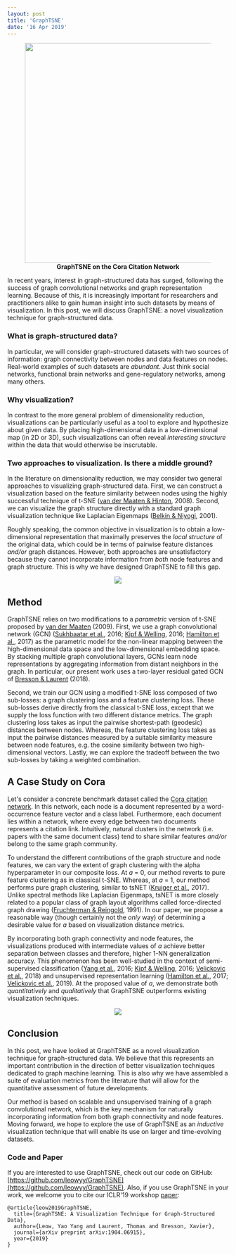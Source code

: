 ```yaml
---
layout: post
title: 'GraphTSNE'
date: '16 Apr 2019'
---
```

<figure>
	<center>
	    <img src="{{ site.baseurl }}/public/graphtsne/graphtsne.gif" width="500">
	    <figcaption><b>GraphTSNE on the Cora Citation Network</b></figcaption>
    </center>
</figure>

In recent years, interest in graph-structured data has surged, following the success of graph convolutional networks and graph representation learning. Because of this, it is increasingly important for researchers and practitioners alike to gain human insight into such datasets by means of visualization. In this post, we will discuss GraphTSNE: a novel visualization technique for graph-structured data. 

### What is graph-structured data?
In particular, we will consider graph-structured datasets with two sources of information: graph connectivity between nodes and data features on nodes. Real-world examples of such datasets are _abundant_. Just think social networks, functional brain networks and gene-regulatory networks, among many others. 

### Why visualization?
In contrast to the more general problem of dimensionality reduction, visualizations can be particularly useful as a tool to explore and hypothesize about given data. By placing high-dimensional data in a low-dimensional map (in 2D or 3D), such visualizations can often reveal _interesting structure_ within the data that would otherwise be inscrutable. 

### Two approaches to visualization. Is there a middle ground?
In the literature on dimensionality reduction, we may consider two general approaches to visualizing graph-structured data. First, we can construct a visualization based on the feature similarity between nodes using the highly successful technique of t-SNE ([van der Maaten & Hinton](http://www.jmlr.org/papers/volume9/vandermaaten08a/vandermaaten08a.pdf), 2008). Second, we can visualize the graph structure directly with a standard graph visualization technique like Laplacian Eigenmaps ([Belkin & Niyogi](https://papers.nips.cc/paper/1961-laplacian-eigenmaps-and-spectral-techniques-for-embedding-and-clustering.pdf), 2001). 

Roughly speaking, the common objective in visualization is to obtain a low-dimensional representation that maximally preserves the _local structure_ of the original data, which could be in terms of pairwise feature distances _and/or_ graph distances. However, both approaches are unsatisfactory because they cannot incorporate information from _both_ node features and graph structure. This is why we have designed GraphTSNE to fill this gap. 
<center>
<img src="{{ site.baseurl }}/public/graphtsne/spectrum.png">
</center>

## Method
GraphTSNE relies on two modifications to a _parametric_ version of t-SNE proposed by [van der Maaten](http://proceedings.mlr.press/v5/maaten09a.html) (2009). First, we use a graph convolutional network (GCN) ([Sukhbaatar et al.](https://arxiv.org/abs/1605.07736), 2016; [Kipf & Welling](https://arxiv.org/abs/1609.02907), 2016; [Hamilton et al.](https://arxiv.org/abs/1706.02216), 2017) as the parametric model for the non-linear mapping between the high-dimensional data space and the low-dimensional embedding space. By stacking multiple graph convolutional layers, GCNs learn node representations by aggregating information from distant neighbors in the graph. In particular, our present work uses a two-layer residual gated GCN of [Bresson & Laurent](https://openreview.net/pdf?id=SJexcZc8G) (2018).

Second, we train our GCN using a modified t-SNE loss composed of two sub-losses: a graph clustering loss and a feature clustering loss. These sub-losses derive directly from the classical t-SNE loss, except that we supply the loss function with two different distance metrics. The graph clustering loss takes as input the pairwise shortest-path (geodesic) distances between nodes. Whereas, the feature clustering loss takes as input the pairwise distances measured by a suitable similarity measure between node features, e.g. the cosine similarity between two high-dimensional vectors. Lastly, we can explore the tradeoff between the two sub-losses by taking a weighted combination.

## A Case Study on Cora 
Let's consider a concrete benchmark dataset called the [Cora citation network](https://linqs.soe.ucsc.edu/data). In this network, each node is a document represented by a word-occurrence feature vector and a class label. Furthermore, each document lies within a network, where every edge between two documents represents a citation link. Intuitively, natural clusters in the network (i.e. papers with the same document class) tend to share similar features _and/or_ belong to the same graph community.

To understand the different contributions of the graph structure and node features, we can vary the extent of graph clustering with the alpha hyperparameter in our composite loss. At _a_ = 0, our method reverts to pure feature clustering as in classical t-SNE.  Whereas, at _a_ = 1, our method performs pure graph clustering, similar to tsNET ([Kruiger et al.](http://www.cs.rug.nl/~alext/PAPERS/EuroVis17/paper.pdf), 2017). Unlike spectral methods like Laplacian Eigenmaps, tsNET is more closely related to a popular class of graph layout algorithms called force-directed graph drawing ([Fruchterman & Reingold](http://citeseerx.ist.psu.edu/viewdoc/download?doi=10.1.1.13.8444&rep=rep1&type=pdf), 1991). In our paper, we propose a reasonable way (though certainly not the _only_ way) of determining a desirable value for _a_ based on visualization distance metrics. 

By incorporating both graph connectivity and node features, the visualizations produced with intermediate values of _a_ achieve better separation between classes and therefore, higher 1-NN generalization accuracy. This phenomenon has been well-studied in the context of semi-supervised classification ([Yang et al.](https://arxiv.org/abs/1603.08861), 2016; [Kipf & Welling](https://arxiv.org/abs/1609.02907), 2016; [Velickovic et al.](https://arxiv.org/abs/1710.10903), 2018) and unsupervised representation learning ([Hamilton et al.](https://arxiv.org/abs/1706.02216), 2017; [Velickovic et al.](https://arxiv.org/abs/1809.10341), 2019). At the proposed value of _a_, we demonstrate both _quantitatively_ and _qualitatively_ that GraphTSNE outperforms existing visualization techniques.

<center>
<img src="{{ site.baseurl }}/public/graphtsne/plots.png">
</center>

## Conclusion
In this post, we have looked at GraphTSNE as a novel visualization technique for graph-structured data. We believe that this represents an important contribution in the direction of better visualization techniques dedicated to graph machine learning. This is also why we have assembled a suite of evaluation metrics from the literature that will allow for the quantitative assessment of future developments. 

Our method is based on scalable and unsupervised training of a graph convolutional network, which is the key mechanism for naturally incorporating information from both graph connectivity and node features. Moving forward, we hope to explore the use of GraphTSNE as an _inductive_ visualization technique that will enable its use on larger and time-evolving datasets.

### Code and Paper 
If you are interested to use GraphTSNE, check out our code on GitHub: [https://github.com/leowyy/GraphTSNE](https://github.com/leowyy/GraphTSNE). Also, if you use GraphTSNE in your work, we welcome you to cite our ICLR'19 workshop [paper](https://arxiv.org/abs/1904.06915): <br>
```
@article{leow2019GraphTSNE,
  title={GraphTSNE: A Visualization Technique for Graph-Structured Data},
  author={Leow, Yao Yang and Laurent, Thomas and Bresson, Xavier},
  journal={arXiv preprint arXiv:1904.06915},
  year={2019}
}
``` 
